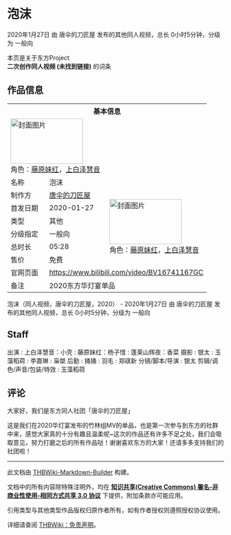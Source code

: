 # 泡沫

<!-- source html: G:\repos\THBWiki-Markdown-Builder\THBWikiMarkdown\Temp\main\3\32\ns0%3A%E6%B3%A1%E6%B2%AB.html -->

2020年1月27日 由 唐伞的刀匠屋  发布的其他同人视频，总长 0小时5分钟，分级为 一般向

本页是关于东方Project  
 **二次创作同人视频 (未找到链接)** 的词条
## 作品信息

<table><tbody><tr><th colspan="3">基本信息</th></tr><tr><td class="cover-artwork-mobile" colspan="2"><a href="./文件-泡沫封面.jpg.md" class="image" title="封面图片"><img alt="封面图片" src="https://upload.thwiki.cc/thumb/e/e5/%E6%B3%A1%E6%B2%AB%E5%B0%81%E9%9D%A2.jpg/168px-%E6%B3%A1%E6%B2%AB%E5%B0%81%E9%9D%A2.jpg" decoding="async" loading="lazy" width="168" height="105" srcset="https://upload.thwiki.cc/thumb/e/e5/%E6%B3%A1%E6%B2%AB%E5%B0%81%E9%9D%A2.jpg/252px-%E6%B3%A1%E6%B2%AB%E5%B0%81%E9%9D%A2.jpg 1.5x, https://upload.thwiki.cc/thumb/e/e5/%E6%B3%A1%E6%B2%AB%E5%B0%81%E9%9D%A2.jpg/336px-%E6%B3%A1%E6%B2%AB%E5%B0%81%E9%9D%A2.jpg 2x" data-file-width="960" data-file-height="600"></a><div class="cover-char">角色：<a href="./藤原妹红.md" title="藤原妹红">藤原妹红</a>，<a href="./上白泽慧音.md" title="上白泽慧音">上白泽慧音</a></div></td>
</tr><tr><td class="label">名称</td><td colspan="2"> 泡沫 </td></tr><tr><td class="label">制作方</td><td><a href="./唐伞的刀匠屋.md" title="唐伞的刀匠屋">唐伞的刀匠屋</a></td><td class="cover-artwork" rowspan="6" style="min-width:168px;"><a href="./文件-泡沫封面.jpg.md" class="image" title="封面图片"><img alt="封面图片" src="https://upload.thwiki.cc/thumb/e/e5/%E6%B3%A1%E6%B2%AB%E5%B0%81%E9%9D%A2.jpg/168px-%E6%B3%A1%E6%B2%AB%E5%B0%81%E9%9D%A2.jpg" decoding="async" loading="lazy" width="168" height="105" srcset="https://upload.thwiki.cc/thumb/e/e5/%E6%B3%A1%E6%B2%AB%E5%B0%81%E9%9D%A2.jpg/252px-%E6%B3%A1%E6%B2%AB%E5%B0%81%E9%9D%A2.jpg 1.5x, https://upload.thwiki.cc/thumb/e/e5/%E6%B3%A1%E6%B2%AB%E5%B0%81%E9%9D%A2.jpg/336px-%E6%B3%A1%E6%B2%AB%E5%B0%81%E9%9D%A2.jpg 2x" data-file-width="960" data-file-height="600"></a><div class="cover-char">角色：<a href="./藤原妹红.md" title="藤原妹红">藤原妹红</a>，<a href="./上白泽慧音.md" title="上白泽慧音">上白泽慧音</a></div></td>
</tr><tr><td class="label">首发日期</td><td>2020-01-27</td></tr><tr><td class="label">类型</td><td>其他</td></tr><tr><td class="label">分级指定</td><td>一般向</td></tr><tr><td class="label">总时长</td><td>05:28</td></tr><tr><td class="label">售价</td><td>免费</td></tr>
<tr><td class="label">官网页面</td><td colspan="2"><a rel="nofollow" class="external free" href="https://www.bilibili.com/video/BV16741167GC">https://www.bilibili.com/video/BV16741167GC</a></td></tr><tr><td class="label">备注</td><td colspan="2">2020东方华灯宴单品</td></tr></tbody></table>

泡沫（同人视频，唐伞的刀匠屋，2020） - 2020年1月27日 由 唐伞的刀匠屋  发布的其他同人视频，总长 0小时5分钟，分级为 一般向
## Staff
出演
: 上白泽慧音：小壳
: 藤原妹红：杨子惜
: 蓬莱山辉夜：香菜
摄影
: 银太
: 玉藻稻荷
: 李嘉琳
: 枭桀
后勤
: 捅捅
: 羽毛
: 郑祺新
分镜/脚本/导演
: 银太
剪辑/调色/声音/包装/特效
: 玉藻稻荷

## 评论

  
大家好，我们是东方同人社团「唐伞的刀匠屋」  

这是我们在2020华灯宴发布的竹林组MV的单品，也是第一次参与到东方的社群中来，感觉大家真的十分有趣且温柔呢~这次的作品还有许多不足之处，我们会吸取意见，努力打磨之后的所有作品哒！谢谢喜欢东方的大家！还请多多支持我们的社团啦！
  


  
  

  





---

此文档由 [THBWiki-Markdown-Builder](https://github.com/Delsin-Yu/THBWiki-Markdown-Builder) 构建。

文档中的所有内容除特殊注明外，均在 [**知识共享(Creative Commons) 署名-非商业性使用-相同方式共享 3.0 协议**](https://creativecommons.org/licenses/by-sa/3.0/deed.zh-hans) 下提供，附加条款亦可能应用。

引用类型与其他类型作品版权归原作者所有，如有作者授权则遵照授权协议使用。

详细请查阅 [THBWiki：免责声明](https://thbwiki.cc/THBWiki:%E5%85%8D%E8%B4%A3%E5%A3%B0%E6%98%8E)。

